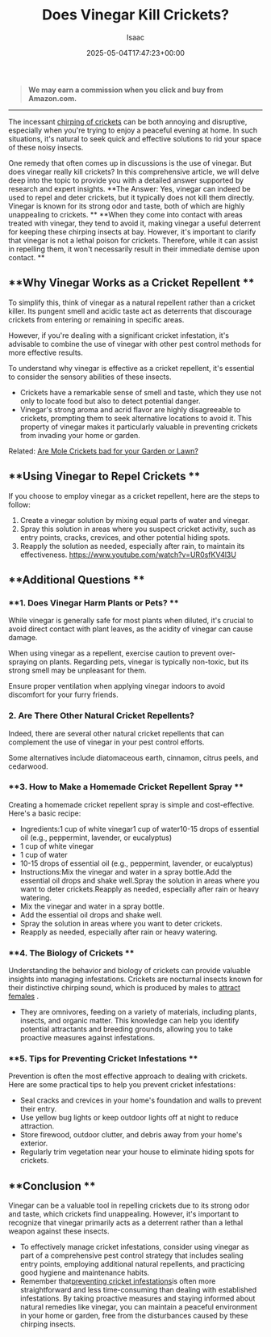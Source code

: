 ﻿---
author: Isaac
layout: post
title: Does Vinegar Kill Crickets?
date: '2025-05-04T17:47:23+00:00'
categories:
- Crickets
- Guide
tags: []
slug: /does-vinegar-kill-crickets/
lastmod: 2025-05-07T12:21:26+03:00
---
> **We may earn a commission when you click and buy from Amazon.com.**
>

---
The incessant
[chirping of crickets](https://pestpolicy.com/why-do-crickets-stop-chirping-when-you-move/)
can be both annoying and disruptive, especially when you're trying to enjoy a peaceful evening at home. In such situations, it's natural to seek quick and effective solutions to rid your space of these noisy insects.

One remedy that often comes up in discussions is the use of vinegar. But does vinegar really kill crickets? In this comprehensive article, we will delve deep into the topic to provide you with a detailed answer supported by research and expert insights.
**The Answer: Yes, vinegar can indeed be used to repel and deter crickets, but it typically does not kill them directly. Vinegar is known for its strong odor and taste, both of which are highly unappealing to crickets. **
**When they come into contact with areas treated with vinegar, they tend to avoid it, making vinegar a useful deterrent for keeping these chirping insects at bay. However, it's important to clarify that vinegar is not a lethal poison for crickets. Therefore, while it can assist in repelling them, it won't necessarily result in their immediate demise upon contact. **
## **Why Vinegar Works as a Cricket Repellent **
To simplify this, think of vinegar as a natural repellent rather than a cricket killer. Its pungent smell and acidic taste act as deterrents that discourage crickets from entering or remaining in specific areas.

However, if you're dealing with a significant cricket infestation, it's advisable to combine the use of vinegar with other pest control methods for more effective results.

To understand why vinegar is effective as a cricket repellent, it's essential to consider the sensory abilities of these insects.
- Crickets have a remarkable sense of smell and taste, which they use not only to locate food but also to detect potential danger.
- Vinegar's strong aroma and acrid flavor are highly disagreeable to crickets, prompting them to seek alternative locations to avoid it.
This property of vinegar makes it particularly valuable in preventing crickets from invading your home or garden.

Related:
[Are Mole Crickets bad for your Garden or Lawn?](https://pestpolicy.com/are-mole-crickets-bad-for-your-garden-or-lawn/)
## **Using Vinegar to Repel Crickets **
If you choose to employ vinegar as a cricket repellent, here are the steps to follow:
1. Create a vinegar solution by mixing equal parts of water and vinegar.
2. Spray this solution in areas where you suspect cricket activity, such as entry points, cracks, crevices, and other potential hiding spots.
3. Reapply the solution as needed, especially after rain, to maintain its effectiveness.
https://www.youtube.com/watch?v=UR0sfKV4l3U
## **Additional Questions **
### **1. Does Vinegar Harm Plants or Pets? **
While vinegar is generally safe for most plants when diluted, it's crucial to avoid direct contact with plant leaves, as the acidity of vinegar can cause damage.

When using vinegar as a repellent, exercise caution to prevent over-spraying on plants. Regarding pets, vinegar is typically non-toxic, but its strong smell may be unpleasant for them.

Ensure proper ventilation when applying vinegar indoors to avoid discomfort for your furry friends.
### **2. Are There Other Natural Cricket Repellents?**
Indeed, there are several other natural cricket repellents that can complement the use of vinegar in your pest control efforts.

Some alternatives include diatomaceous earth, cinnamon, citrus peels, and cedarwood.
### **3. How to Make a Homemade Cricket Repellent Spray **
Creating a homemade cricket repellent spray is simple and cost-effective. Here's a basic recipe:
- Ingredients:1 cup of white vinegar1 cup of water10-15 drops of essential oil (e.g., peppermint, lavender, or eucalyptus)
- 1 cup of white vinegar
- 1 cup of water
- 10-15 drops of essential oil (e.g., peppermint, lavender, or eucalyptus)
- Instructions:Mix the vinegar and water in a spray bottle.Add the essential oil drops and shake well.Spray the solution in areas where you want to deter crickets.Reapply as needed, especially after rain or heavy watering.
- Mix the vinegar and water in a spray bottle.
- Add the essential oil drops and shake well.
- Spray the solution in areas where you want to deter crickets.
- Reapply as needed, especially after rain or heavy watering.
### **4. The Biology of Crickets **
Understanding the behavior and biology of crickets can provide valuable insights into managing infestations. Crickets are nocturnal insects known for their distinctive chirping sound, which is produced by males to
[attract females](https://pestpolicy.com/why-do-crickets-jump-towards-you/)
.
- They are omnivores, feeding on a variety of materials, including plants, insects, and organic matter.
This knowledge can help you identify potential attractants and breeding grounds, allowing you to take proactive measures against infestations.
### **5. Tips for Preventing Cricket Infestations **
Prevention is often the most effective approach to dealing with crickets. Here are some practical tips to help you prevent cricket infestations:
- Seal cracks and crevices in your home's foundation and walls to prevent their entry.
- Use yellow bug lights or keep outdoor lights off at night to reduce attraction.
- Store firewood, outdoor clutter, and debris away from your home's exterior.
- Regularly trim vegetation near your house to eliminate hiding spots for crickets.
## **Conclusion **
Vinegar can be a valuable tool in repelling crickets due to its strong odor and taste, which crickets find unappealing. However, it's important to recognize that vinegar primarily acts as a deterrent rather than a lethal weapon against these insects.
- To effectively manage cricket infestations, consider using vinegar as part of a comprehensive pest control strategy that includes sealing entry points, employing additional natural repellents, and practicing good hygiene and maintenance habits.
- Remember that[preventing cricket infestations](https://pestpolicy.com/how-do-you-silence-a-cricket/)is often more straightforward and less time-consuming than dealing with established infestations.
By taking proactive measures and staying informed about natural remedies like vinegar, you can maintain a peaceful environment in your home or garden, free from the disturbances caused by these chirping insects.